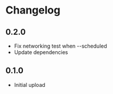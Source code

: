 # Changelog

## 0.2.0

- Fix networking test when --scheduled
- Update dependencies

## 0.1.0

- Initial upload
